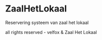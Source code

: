 # ZaalHetLokaal
Reservering systeem van zaal het lokaal

all rights reserved - velfox & Zaal Het Lokaal
